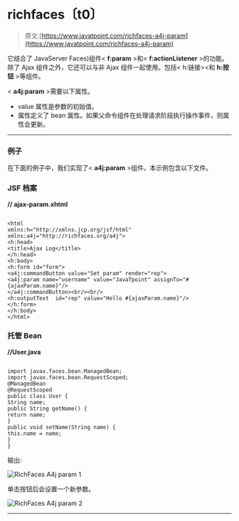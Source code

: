 # richfaces〔t0〕

> 原文:[https://www.javatpoint.com/richfaces-a4j-param](https://www.javatpoint.com/richfaces-a4j-param)

它结合了 JavaServer Faces)组件< **f:param** >和< **f:actionListener** >的功能。除了 Ajax 组件之外，它还可以与非 Ajax 组件一起使用。包括< h:链接><和 **h:按钮** >等组件。

< **a4j:param** >需要以下属性。

*   value 属性是参数的初始值。
*   属性定义了 bean 属性。如果父命令组件在处理请求阶段执行操作事件，则属性会更新。

* * *

### 例子

在下面的例子中，我们实现了< **a4j:param** >组件。本示例包含以下文件。

### JSF 档案

**// ajax-param.xhtml**

```

<html 
xmlns:h="http://xmlns.jcp.org/jsf/html"
xmlns:a4j="http://richfaces.org/a4j">
<h:head>
<title>Ajax Log</title>
</h:head>
<h:body>
<h:form id="form">
<a4j:commandButton value="Set param" render="rep">
<a4j:param name="username" value="JavaTpoint" assignTo="#{ajaxParam.name}"/>
</a4j:commandButton><br/><br/>
<h:outputText  id="rep" value="Hello #{ajaxParam.name}"/>
</h:form>
</h:body>
</html>

```

### 托管 Bean

**//User.java**

```

import javax.faces.bean.ManagedBean;
import javax.faces.bean.RequestScoped;
@ManagedBean
@RequestScoped
public class User {
String name;
public String getName() {
return name;
}
public void setName(String name) {
this.name = name;
}
}

```

输出:

![RichFaces A4j param 1](../Images/d8713e970b933ee8e22f28aff89d740e.png)

单击按钮后会设置一个新参数。

![RichFaces A4j param 2](../Images/d5386e55b62179a5d3c2ac6533dfef9e.png)

* * *